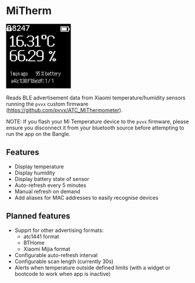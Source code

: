 # MiTherm

![](screenshot.png)

Reads BLE advertisement data from Xiaomi temperature/humidity sensors running the
`pvvx` custom firmware (https://github.com/pvvx/ATC_MiThermometer).

NOTE: If you flash your Mi Temperature device to the `pvvx` firmware,
please ensure you disconnect it from your bluetooth source before
attempting to run the app on the Bangle.


## Features

* Display temperature
* Display humidity
* Display battery state of sensor
* Auto-refresh every 5 minutes
* Manual refresh on demand
* Add aliases for MAC addresses to easily recognise devices

## Planned features

* Supprt for other advertising formats:
  * atc1441 format
  * BTHome
  * Xiaomi Mijia format
* Configurable auto-refresh interval
* Configurable scan length (currently 30s)
* Alerts when temperature outside defined limits (with a widget or bootcode to
  work when app is inactive)

